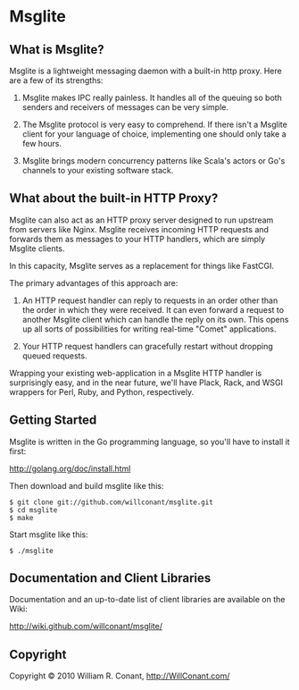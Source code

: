 Msglite
=======

What is Msglite?
----------------

Msglite is a lightweight messaging daemon with a built-in http proxy.
Here are a few of its strengths:

1. Msglite makes IPC really painless. It handles all of the queuing so
both senders and receivers of messages can be very simple.

2. The Msglite protocol is very easy to comprehend. If there isn't a
Msglite client for your language of choice, implementing one should
only take a few hours.

3. Msglite brings modern concurrency patterns like Scala's actors or
Go's channels to your existing software stack.


What about the built-in HTTP Proxy?
-----------------------------------

Msglite can also act as an HTTP proxy server designed to run upstream
from servers like Nginx. Msglite receives incoming HTTP requests and
forwards them as messages to your HTTP handlers, which are simply
Msglite clients.

In this capacity, Msglite serves as a replacement for things like
FastCGI.

The primary advantages of this approach are:

1. An HTTP request handler can reply to requests in an order other
than the order in which they were received. It can even forward a
request to another Msglite client which can handle the reply on its
own. This opens up all sorts of possibilities for writing real-time
"Comet" applications.

2. Your HTTP request handlers can gracefully restart without dropping
queued requests.

Wrapping your existing web-application in a Msglite HTTP handler is
surprisingly easy, and in the near future, we'll have Plack, Rack, and
WSGI wrappers for Perl, Ruby, and Python, respectively.


Getting Started
---------------

Msglite is written in the Go programming language, so you'll have to
install it first:

<http://golang.org/doc/install.html>

Then download and build msglite like this:

    $ git clone git://github.com/willconant/msglite.git
    $ cd msglite
    $ make

Start msglite like this:

    $ ./msglite


Documentation and Client Libraries
----------------------------------

Documentation and an up-to-date list of client libraries are available
on the Wiki:

<http://wiki.github.com/willconant/msglite/>


Copyright
---------

Copyright &copy; 2010 William R. Conant, <http://WillConant.com/>
